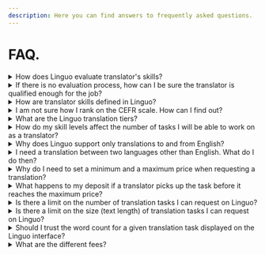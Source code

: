 ```yaml
---
description: Here you can find answers to frequently asked questions.
---
```


# FAQ.

<details>

<summary>How does Linguo evaluate translator's skills?</summary>

Short answer: it does not. Translator skills are self-declared.

</details>

<details>

<summary>If there is no evaluation process, how can I be sure the translator is qualified enough for the job?</summary>

\
Linguo uses crypto-economic incentives to regulate the behaviour of users. Translators are required to provide a deposit when they are assigned to a task.

After the translated text is submitted, there is a review period. During this time, anyone (including yourself) can look for potential flaws in the translation and raise a challenge.

If a translation is challenged, a case is created in a specialized Kleros court which decides whether or not the translation fulfils the requirements. If the challenger wins the case, the translator loses the initial deposit, which is then sent to the challenger as a reward for her or his work.

This way we incentivize translators to only accept tasks they think they are qualified enough to work on, otherwise they will suffer financial losses.

</details>

<details>

<summary>How are translator skills defined in Linguo?</summary>

Linguo considers language skills as defined by the [Common European Framework of Reference (CEFR).](https://www.coe.int/en/web/common-european-framework-reference-languages/level-descriptions)

</details>

<details>

<summary>I am not sure how I rank on the CEFR scale. How can I find out?</summary>

You can test your skills by using this [self-assessment grid.](https://rm.coe.int/CoERMPublicCommonSearchServices/DisplayDCTMContent?documentId=090000168045bb52)

</details>

<details>

<summary>What are the Linguo translation tiers?</summary>

Linguo translation tasks can be defined in 3 different quality tiers:

Cost Effective: A basic translation. The conveyed meaning must be similar, but nuances might be lost. Occasional typos and translation errors are acceptable. Standard: The standard level of a translation. The meaning must be almost identical. Occasional typos are acceptable. Professional: Professional translation. The meaning and spirit of the translation must remain identical and the translator must reflect the style and nuances of the original text. Translators are expected to have their text reviewed before submission.\


</details>

<details>

<summary>How do my skill levels affect the number of tasks I will be able to work on as a translator?</summary>

Translation tasks are available according to the required translation tier as specified by requesters:

Cost Effective: translators with B2 level and above.Standard: translators with C1 level and above.Professional: only translators with C2 level.

Notice that if your level is lower than B2, you will not be eligible for any translation tasks in Linguo.

</details>

<details>

<summary>Why does Linguo support only translations to and from English?</summary>

Currently, finding specialized jurors to evaluate a translation between an arbitrary pair of languages has been challenging (e.g.: Korean ↔ Russian).

We use English as the “pivot” language, so there can be enough jurors.

</details>

<details>

<summary>I need a translation between two languages other than English. What do I do then?</summary>

Currently, finding specialized jurors to evaluate a translation between an arbitrary pair of languages has been challenging (e.g.: Korean ↔ Russian).

We use English as the “pivot” language, so there can be enough jurors. At this point, there is one way to do this. Let’s say you want a translation Korean → Russian:

1. You should first create a translation task for Korean → English.
2. Then, after this intermediate translation is delivered, you can create another one for English → Russian.

</details>

<details>

<summary>Why do I need to set a minimum and a maximum price when requesting a translation?</summary>

From the moment you create the translation task to the moment some translator assigns to it, the price will increase linearly. The higher the payout, the more interesting it will be for translators to work on your translation task.

This will help you discover the right prices for your tasks.

If you would like to avoid this mechanism, you can set the same value for both minium and maximum price.

</details>

<details>

<summary>What happens to my deposit if a translator picks up the task before it reaches the maximum price?</summary>

From the moment you create the translation task to the moment some translator assigns to it, the price will increase linearly. The higher the payout, the more interesting it will be for translators to work on your translation task.

This will help you discover the right prices for your tasks.

If you would like to avoid this mechanism, you can set the same value for both minimum and maximum price. When a translator is assigned to a task, your remaining deposit — the maximum price minus the current price — is immediately sent back to your wallet.

This is done automatically, there is no need for user input.

</details>

<details>

<summary>Is there a limit on the number of translation tasks I can request on Linguo?</summary>

No. You can request as many tasks as you want, even at the same time.

</details>

<details>

<summary>Is there a limit on the size (text length) of translation tasks I can request on Linguo?</summary>

There is no hard limit.

If a task is too long, reviewers will probably try to optimize their work and evaluate only certain segments of the whole text. This might lead to reviewers overlooking certain mistakes in the translation.

It is safe to expect that reviewers will be efficient enough in finding errors (as they are financially incentivized to), however, if the translation is critical, you should also make sure to do a double check and review the translation yourself.

We advise you to break longer translations into multiple parts whose individual size is around 4,000 words.

Notice that currently there is no guarantee that all individual tasks will be assigned to the same translator, as anyone with the required skills could do this at any time.

</details>

<details>

<summary>Should I trust the word count for a given translation task displayed on the Linguo interface?</summary>

The short answer is: no! Always double-check it yourself.

Linguo works with several languages and a myriad of file formats. There is currently no fail-proof way to determine the word count for a translation task.

While we do have some heuristics in place to get the approximate word count for text-based file formats, such as TXT, PDF or JSON, its input is ultimately controlled by the translation requester.

</details>

<details>

<summary>What are the different fees?</summary>

Challenger Fee: Deposit paid by a challenger when raising a dispute.

Translator Fee: Deposit paid by translator while accepting a translation request.

Arbitration Fee: Paid out to jurors for ruling on a dispute.

</details>
